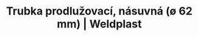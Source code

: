 ---
Link: "file:/Users/vinayakpatel/Downloads/www.weldplast.cz/trubka-prodluzovaci-nasuvna-o-62-mm"
product_name: "Trubka prodlužovací, násuvná (ø 62 mm)275 x ø 62 mm"
product_id: "Obj. číslo:113.351"
title: "Trubka prodlužovací, násuvná (ø 62 mm) | Weldplast"
product_desc: ""
product_specs: ""
product_downloads: ""
href: ""
accessories: ""
similar_products: ""
---